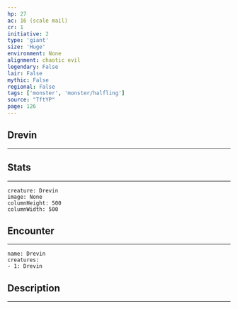 ```yaml
---
hp: 27
ac: 16 (scale mail)
cr: 1
initiative: 2
type: 'giant'    
size: 'Huge'
environment: None
alignment: chaotic evil
legendary: False
lair: False
mythic: False
regional: False
tags: ['monster', 'monster/halfling']
source: "TftYP"
page: 126
---
```


## Drevin
---



## Stats
---

```statblock
creature: Drevin
image: None
columnHeight: 500
columnWidth: 500
```

## Encounter
---

```encounter-table
name: Drevin
creatures:
- 1: Drevin
```

## Description
---




